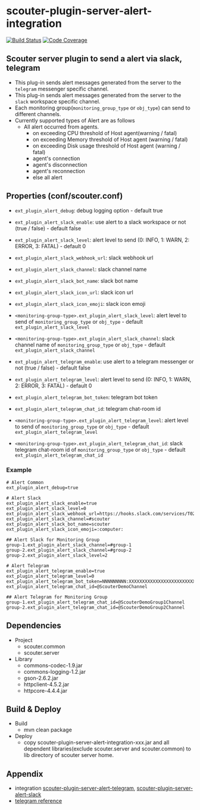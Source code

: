 # scouter-plugin-server-alert-integration

[![Build Status](https://travis-ci.com/wellstyle/scouter-plugin-server-alert-integration.svg?branch=master)](https://travis-ci.com/wellstyle/scouter-plugin-server-alert-integration)
[![Code Coverage](https://codecov.io/gh/wellstyle/scouter-plugin-server-alert-integration/branch/master/graph/badge.svg)](https://codecov.io/gh/wellstyle/scouter-plugin-server-alert-integration)

## Scouter server plugin to send a alert via slack, telegram

- This plug-in sends alert messages generated from the server to the `telegram` messenger specific channel.
- This plug-in sends alert messages generated from the server to the `slack` workspace specific channel.
- Each monitoring group(`monitoring_group_type` or `obj_type`) can send to different channels.
- Currently supported types of Alert are as follows
    - All alert occurred from agents.
	  - on exceeding CPU threshold of Host agent(warning / fatal)
	  - on exceeding Memory threshold of Host agent (warning / fatal)
	  - on exceeding Disk usage threshold of Host agent (warning / fatal)
	  - agent's connection
	  - agent's disconnection
	  - agent's reconnection
	  - else all alert

## Properties (conf/scouter.conf)

- `ext_plugin_alert_debug`: debug logging option - default true

- `ext_plugin_alert_slack_enable`: use alert to a slack workspace or not (true / false) - default false
- `ext_plugin_alert_slack_level`: alert level to send (0: INFO, 1: WARN, 2: ERROR, 3: FATAL) - default 0
- `ext_plugin_alert_slack_webhook_url`: slack webhook url
- `ext_plugin_alert_slack_channel`: slack channel name
- `ext_plugin_alert_slack_bot_name`: slack bot name 
- `ext_plugin_alert_slack_icon_url`: slack icon url 
- `ext_plugin_alert_slack_icon_emoji`: slack icon emoji

- `<monitoring-group-type>.ext_plugin_alert_slack_level`: alert level to send of `monitoring_group_type` or `obj_type` - default `ext_plugin_alert_slack_level`
- `<monitoring-group-type>.ext_plugin_alert_slack_channel`: slack channel name of `monitoring_group_type` or `obj_type` - default `ext_plugin_alert_slack_channel`

- `ext_plugin_alert_telegram_enable`: use alert to a telegram messenger or not (true / false) - default false
- `ext_plugin_alert_telegram_level`: alert level to send (0: INFO, 1: WARN, 2: ERROR, 3: FATAL) - default 0
- `ext_plugin_alert_telegram_bot_token`: telegram bot token
- `ext_plugin_alert_telegram_chat_id`: telegram chat-room id

- `<monitoring-group-type>.ext_plugin_alert_telegram_level`: alert level to send of `monitoring_group_type` or `obj_type` - default `ext_plugin_alert_telegram_level`
- `<monitoring-group-type>.ext_plugin_alert_telegram_chat_id`: slack telegram chat-room id of `monitoring_group_type` or `obj_type` - default `ext_plugin_alert_telegram_chat_id`

### Example

``` properties
# Alert Common
ext_plugin_alert_debug=true

# Alert Slack
ext_plugin_alert_slack_enable=true
ext_plugin_alert_slack_level=0
ext_plugin_alert_slack_webhook_url=https://hooks.slack.com/services/T02XXXXX/B159XXXXX/W5CDXXXXXXXXXXXXXXXXXXXX
ext_plugin_alert_slack_channel=#scouter
ext_plugin_alert_slack_bot_name=scouter
ext_plugin_alert_slack_icon_emoji=:computer:

## Alert Slack for Monitoring Group
group-1.ext_plugin_alert_slack_channel=#group-1
group-2.ext_plugin_alert_slack_channel=#group-2
group-2.ext_plugin_alert_slack_level=2

# Alert Telegram
ext_plugin_alert_telegram_enable=true
ext_plugin_alert_telegram_level=0
ext_plugin_alert_telegram_bot_token=NNNNNNNNN:XXXXXXXXXXXXXXXXXXXXXXXXXXXXXXXXXXX
ext_plugin_alert_telegram_chat_id=@ScouterDemoChannel

## Alert Telegram for Monitoring Group
group-1.ext_plugin_alert_telegram_chat_id=@ScouterDemoGroup1Channel
group-2.ext_plugin_alert_telegram_chat_id=@ScouterDemoGroup2Channel
```

## Dependencies

- Project
    - scouter.common
    - scouter.server
- Library
    - commons-codec-1.9.jar
    - commons-logging-1.2.jar
    - gson-2.6.2.jar
    - httpclient-4.5.2.jar
    - httpcore-4.4.4.jar

## Build & Deploy

- Build
    - mvn clean package
- Deploy
    - copy scouter-plugin-server-alert-integration-xxx.jar and all dependent libraries(exclude scouter.server and scouter.common) to lib directory of scouter server home.

## Appendix

- integration [scouter-plugin-server-alert-telegram](https://github.com/scouter-contrib/scouter-plugin-server-alert-telegram), [scouter-plugin-server-alert-slack](https://github.com/scouter-contrib/scouter-plugin-server-alert-slack)
- [telegram reference](https://github.com/scouter-contrib/scouter-plugin-server-alert-telegram#appendix)

